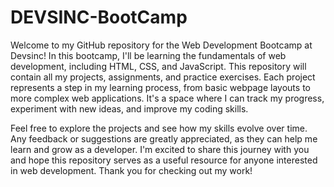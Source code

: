 # DEVSINC-BootCamp
Welcome to my GitHub repository for the Web Development Bootcamp at Devsinc! In this bootcamp, I'll be learning the fundamentals of web development, including HTML, CSS, and JavaScript. This repository will contain all my projects, assignments, and practice exercises. Each project represents a step in my learning process, from basic webpage layouts to more complex web applications. It's a space where I can track my progress, experiment with new ideas, and improve my coding skills.

Feel free to explore the projects and see how my skills evolve over time. Any feedback or suggestions are greatly appreciated, as they can help me learn and grow as a developer. I'm excited to share this journey with you and hope this repository serves as a useful resource for anyone interested in web development. Thank you for checking out my work! 